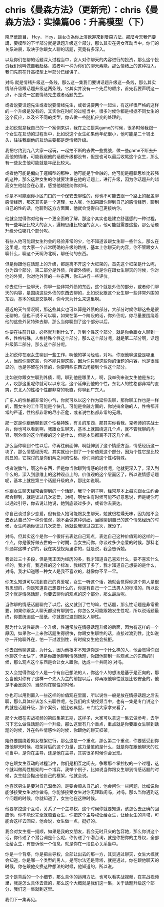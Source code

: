 # chris《曼森方法》（更新完）：chris《曼森方法》：实操篇06：升高模型（下）

南歷華節目， Hey， Hey，讓女の為你上演歡迎來到曼森方法，那麼今天我們要講，要模型的下半部分就是话题升级这个部分，那么其实在男女互动当中，你们的关系进展，取决于你跟女人聊的话题，究竟有多深入。

以及你们在聊的话题深入过程当中，女人对你聊天的内容进行的投资，那么这个投资我们也叫做自我赴格，或者叫一种为你们的聊天素能，那么情绪上的这种投入，我们先前在升高模型上半部分已经讲了。

对吗 就是情绪升级这一条线，那么这一集我们要讲话题升级这一条线，那么其实情绪升级跟话题升级这两条线，它其实并没有一个先后的顺序，首先我要声明这一点，不是说一定要情绪先生或者话题先生。

或者说要话题先生或者说要情绪先生，或者说要两个一起生，有这样很严格的这样的一个升级是没有的，其实你在时间的过程当中，很多时候你都是根据不同女生的这个反应，以及它不同的类型，你去做一些随机应变的处理的。

比如说就拿我自己的一个案例来讲，我在立江搭乘game的时候，很多时候我跟一个女生在互动的过程当中，比如说这个女生如果他年纪很小，他可能是二十钢出头，往往我跟他的互动主要都是走情绪升级。

我把它约到九八大家一起玩，一起拍不断的去做一些挑战，做一些game不断去升高他的情绪，可能我跟他的话题升级都没有，但是也可以最后收尾这个女生，那么有一些女生他可能就是年纪比较大。

或者他可能是偏向于邏輯型的那种，他可能是学金融的，他可能是邏輯思维比较强的这种，那么这种女生的你就要注重在他的话题上，进行升级，因为你话题升的越高女生他就会在心里，感觉他越接纳你对吗。

你是不可能跟你小区门口的一个保安去聊性的，你也不可能去跟一个路上的起盖聊感情经历，那这其实是一个道理，女人呢，他如果跟你聊到自己的感情经历，聊到自己的性的话，他聊到这方方面面，他就会觉得自己更接纳你。

他就会觉得你对他有一个更全面的了解，那这个其实也是建立舒适感的一种过程，有一些年纪比较大的女人，邏輯思维比较强的女人，他可能就需要这些，那么话题升级分位哪几个部分呢。

有些人他可能跟女生约会的经验非常的少，他不知道该跟女生聊一些什么，那么在这里呢，给大家一个非常明确的升级的路线，基本上你聊天的内容，你不管跟女人聊什么，聊这个天啊海北啊，聊任何的东西。

但是你跟他在话题上的升级，都是离不开这个大框架的，首先这个框架是什么呢，分为四个部分，第二部分是外债，所谓外债呢，就是你在跟女生聊天的时候，你对他的外贸，你对他外债的一些东西，你去进行一些评价。

你去进行一些聊天，你聊一些非常外债的东西，这个就是外债的部分，或者你们聊天的内容，是围绕这些外债的东西去聊的，比如说女跟这个女生聊一些非常外围的东西，基本的信息交换啊，你今天为什么来这里啊。

最近的天气情况啊，那这些其实也可以算是外债的部分，大部分时候你聊这些是很无聊的，但也不说不可以聊，如果在第一个阶段的话，你外债呢，你尽量要围绕着他的这些外贸特殊去聊，那么当你聊到了这个部分以后。

你要在往前升级，必然就升到什么了，升到个性这个部分，就是你会跟女人聊到一些，性格特殊，人格特殊个性这个部分，那么这个部分呢，就是第二部分啊，话题升级第二部分，那么这个部分呢。

比如说你在跟女生聊到一些工作，啊他的学习经验，对吗，你跟他聊这些是哪里人，当然你聊这些，你不能只聊这些，因为你只聊这些你的话题的内容，也是很浅显的，也是停留在外债的，你要用些东西去闲接到个性这个部分。

比如说你跟女生聊到外债，啊，聊到他是哪里人，啊，我举例来说女生他是东北人，哎那这里呢你就可以以东北，这个延伸到他的个性，东北人的性格都非常的直爽，东北人的性格个性都非常的耿直，你聊到广东人。

广东人的性格都非常的小气，你就可以以这个作为延伸去聊，那你聊工作也是一样的，而女生的工作可能是个快几，可能是金融方面的，你说搞金融的人，性格都非常的严谨，性格都非常的尽小正危，或者说性格都非常的无趣。

那一定是你跟他聊到这个性格特殊，有关的东西，那其实你看我，克老师的实战士兵，你也可以看到啊，我跟女生聊天，基本上就围绕这几个点，就不管我聊的内容，啊外债的这个闲接的这个是什么，但是本质都离不开这几个点。

那么当你聊到个性以后，你再往前面伸，啊就伸到了这个情感方面，情感经历这一块了，那么情感经历呢，其实就设计到了一个价值观这个部分，因为个性它是比较前显的，它探讨的是你们两之间的性格，你们两的这个性格特殊。

或者说脾气，啊这些东西，但是你当你聊到情感的时候呢，他就更深入了，深入到什么的，深入到思维上的这种观点上的，价值观的这个层面区了，所以说情感话题呢，基本上就是第三个话题升级的点，那比如说啊。

你跟女生聊天经常会聊到的一个话题，我举个例子啊，经常基本上每次跟女生约会都会聊到，就是谈过几次恋爱，对吗，啊女生有时候可能不好意思说，但是呢你可以通过引导，你去说让她说，她到底谈过多少，或者你去表达。

你自己谈过多少恋爱，但有些人她可能跟女生聊天，她就很枯燥无味，因为她不会去表达自己的一种价值观，她不会做这种训细，当她聊到自己的这个情感经历的时候，女生问她你谈过几次恋爱，她就说我谈过四五次，就没了。

对吗，但其实这个是你一个很好去表达自己观点，表达自己这种价值观的这样的一个点，你是很好做去世的一个时期，当女生问你，你谈过多少恋爱的时候，那科老师通常这样子讲的，我在实战视频里讲的，就是说，我会告诉她。

我谈过三十多段，但是我正因为经历的多，我才知道自己喜欢什么，要不喜欢什么样的，我才有，我选择的这个标准，我经历了多了，我才知道自己想要的是什么，对吗，我才知道哪一种女人是我不喜欢的，就像你不早一早。

你怎么知道可以找到自己的真爱呢，女生一听这个话，她就会觉得你这个男人是很有思想的，你是知道自己想要什么的，你是有自己一个二法男人的标准的，所以说这个就是情感话题，你要去聊你的观点的这个部分，那么最后呢。

当你聊的情感话题聊完了以后，这又就到了性的嘛，性话题，那么性话题是非常重要，如果你跟女人聊天都没有聊到性，你怎么又可能跟她发生性呢，所以说话题最终，你要统迫这一层纸，你就要过渡到跟女人聊性。

那为什么说性最后一个升级，性通常放在情感话题升级的后面，因为有这样的一个原因，如果你一上来你话题生得很快，你跟女生聊性的话，直接过渡到性，比如说你一开始聊外在，怕一下过渡到性，有时候女生他会抗拒。

你去跟他聊这些，为什么，因为他根本不知道你是一个什么样的人，他会觉得你跟他聊这个太快了，但是你跟他聊到情感话题，你跟他聊到一些观点上的东西的时候，那么观点这个东西是会让女人跟你，达成一个共鸣的 对吗。

女人会觉得你这个人是一个有自己想法的人，你这个人的想法是基于是正向的，那么当他对你有了这样一个先入为主的前提以后，你再跟他聊性就是比较安全的，他是不会反感的，当然你在聊性的时候。

你也可以用到置入一些这样的价值观在里面，所以说性一般是放在情感话题之后去聊，那么具体应该怎么去聊性呢，在我们的实战视频当中，也有一集是专门讲这个的就是话题升级，那个案例，他比较典型，专门给大家拿来看了。

那个大概在实战视频的第四集第五期，这样子，大家可以拿这一集去做参考，去学习下怎么做性话题的一个升级，那么这里有几个重点，重点就是你要跟女生聊到话题的时候，外在各些情感性的时候，你跟他的聊天框架。

始终要围绕着男女框架进行，那么这是一个重点，那么第二个重点，你要感受到你跟他聊天时候，框架背后的这个力量，这力量值的是什么，就是你在跟他聊天的过程当中，是你在主导，还是他在主导，其实很多时候你会发现。

你在跟女生互动的过程当中，你们是相互之间去，争奪那个掌控权的一个过程，这个就叫做两性框架的一个博弈，我举个例子，比如说当你跟女生聊到情感话题的时候，女生就会抛出他自己的框架，他就会说。

他喜欢男生是要对自己温柔的，是要会顺从自己的，他会问你一些问题，比如说你能够接受女生对你做吗，你能够接受女生对你无理取闹吗，对吗，那么当你遇到这个问题的时候，你就知道了，女生他在这种时候。

他要掌控这个互动，关系了一个主导权，这个时候你就要知道，该怎么去正确的回应他，你不能说完全就顺着女生，你把这个主导权让给女生，让给女生的背塔，可能会这样去回应，他会说，女生做一点，挺好的。

我会对女生擺一擺顺，如果是我的女朋友，我会无时只庆的包容她，那么你讲这个话，你传递了个潜台词是什么呢，你传递了个潜台词，就是你把你的主导权，全部让给女生，有告诉他一个信息，就是你在一段良心关系当中。

你是一个背塔，你是把主导权，全部让出去的那一方，其实通过聊天，女生大概就会知道，你是哪一个类型的男人，是阿尔法还是背塔，就是通过，你在跟他聊天的时候，你在跟他交换这种想法的时候，他知道的，所以说。

这个是背后的一个小细节，那么具体的运用方法，也可以看实战视频，在实战视频里，我是怎么具体去做的，那么这个大概就是我们这一集，关于话题升级这个部分，我们这一集就到这里。

我们下一集再见。